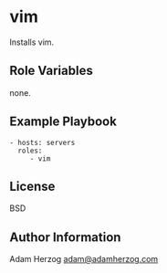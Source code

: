vim
===

Installs vim.

Role Variables
--------------

none.

Example Playbook
----------------

    - hosts: servers
      roles:
         - vim

License
-------

BSD

Author Information
------------------

Adam Herzog <adam@adamherzog.com>
